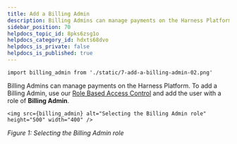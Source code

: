 ```yaml
---
title: Add a Billing Admin
description: Billing Admins can manage payments on the Harness Platform. To add a Billing Admin, use our Role Based Access Control and add the user with a role of Billing Admin. Figure 1 --  Selecting the Billing Ad…
sidebar_position: 70
helpdocs_topic_id: 8pks6zsg1o
helpdocs_category_id: hdxts68dvo
helpdocs_is_private: false
helpdocs_is_published: true
---
```

```mdx-code-block
import billing_admin from './static/7-add-a-billing-admin-02.png'
```
Billing Admins can manage payments on the Harness Platform. To add a Billing Admin, use our [Role Based Access Control](../../platform/3_User-Management/3-add-users.md) and add the user with a role of **Billing Admin**.

```mdx-code-block
<img src={billing_admin} alt="Selecting the Billing Admin role" height="500" width="400" />
```
*Figure 1: Selecting the Billing Admin role*

